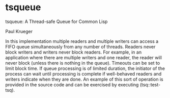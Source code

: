 # tsqueue
 
tsqueue: A Thread-safe Queue for Common Lisp

Paul Krueger

In this implementation multiple readers and multiple writers can access a FIFO queue simultaneously from any number of threads. Readers never block writers and writers never block readers. For example, in an application where there are multiple writers and one reader, the reader will never block (unless there is nothing in the queue). Timeouts can be set to limit block time. If queue processing is of limited duration, the initiator of the process can wait until processing is complete if well-behaved readers and writers indicate when they are done. An example of this sort of operation is provided in the source code and can be exercised by executing (tsq::test-tsq).